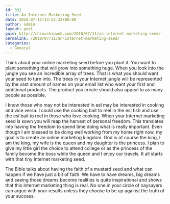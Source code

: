 ```yaml
---
id: 332
title: An Internet Marketing Seed
date: 2010-07-11T14:52:22+00:00
author: admin
layout: post
guid: http://chinashipweb.com/2010/07/11/an-internet-marketing-seed/
permalink: /2010/07/11/an-internet-marketing-seed/
categories:
  - General
---
```

Think about your online marketing seed before you plant it. You want to plant something that will grow into something huge. When you look into the jungle you see an incredible array of trees. That is what you should want your seed to turn into. The trees in your Internet jungle will be represented by the vast amount of names on your email list who want your first and additional products. The product you create should also appeal to as many people as possible.

I know those who may not be interested in esl may be interested in cooking and vice versa. I could use the cooking bait to reel in the esl fish and use the esl bait to reel in those who love cooking. When your Internet marketing seed is sown you will reap the harvest of personal freedom. This translates into having the freedom to spend time doing what is really important. Even though I am blessed to be doing well working from my home right now, my goal is to create an online marketing kingdom. God is of course the king, I am the king, my wife is the queen and my daughter is the princess. I plan to give my little girl the choice to attend college or as the princess of the family become the boss while the queen and I enjoy our travels. It all starts with that tiny Internet marketing seed. 

The Bible talks about having the faith of a mustard seed and what can happen if we have just a bit of faith. We have to have dreams, big dreams and seeing those dreams become realities is quite inspirational and shows that this Internet marketing thing is real. No one in your circle of naysayers can argue with your results unless they choose to be up against the truth of your success.
